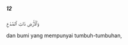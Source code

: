 ##### 12

<span class="ayah">وَٱلْأَرْضِ ذَاتِ ٱلصَّدْعِ</span>

<span class="ayah_translation">dan bumi yang mempunyai tumbuh-tumbuhan,</span>
